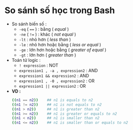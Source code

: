 # So sánh số học trong Bash
- So sánh biến số :
    - `-eq` ( `==` ) : bằng ( *equal* )
    - `-ne` ( `!=` ) : khác ( *not equal* )
    - `-lt` : nhỏ hơn ( *less than* )
    - `-le` : nhỏ hơn hoặc bằng ( *less or equal* )
    - `-ge` : lớn hơn hoặc bằng ( *greater of equal* )
    - `-gt` : lớn hơn ( *greater than* )
- Toán tử logic :
    - `! expression` : NOT
    - `expression1 , -a , expression2` : AND
    - `expression1 && expression2` : AND
    - `expression1 , -0 , expression2` : OR
    - `expression1 || expression2` : OR
- **VD :**
    ```bash
    ((n1 == n2))    ## n1 is equals to n2
    ((n1 != n2))    ## n1 is not equals to n2
    ((n1 > n2))     ## n1 is greater than n2
    ((n1 >= n2))    ## n1 is greater or equals to n2
    ((n1 < n2))     ## n1 is smaller than n2
    ((n1 <= n2))    ## n1 is smaller than or equals to n2
    ```